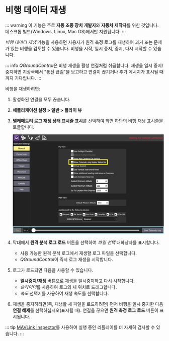 # 비행 데이터 재생

::: warning
이 기능은 주로 **자동 조종 장치 개발자**와 **자동차 제작자**를 위한 것입니다. 데스크톱 빌드(Windows, Linux, Mac OS)에서만 지원됩니다.
:::

*비행 데이터 재생* 기능을 사용하면 사용자가 원격 측정 로그를 재생하여 과거 또는 문제가 있는 비행을 검토할 수 있습니다. 비행을 시작, 일시 중지, 중지, 다시 시작할 수 있습니다.

::: info
*QGroundControl*은 비행 재생을 활성 연결처럼 취급합니다. 재생을 일시 중지/중지하면 지상국에서 "통신 끊김"을 보고하고 연결이 끊기거나 추가 메시지가 표시될 때까지 기다립니다.
:::

비행을 재생하려면:
1. 활성화된 연결을 모두 끊습니다.
1. **애플리케이션 설정 > 일반 > 플라이 뷰**
1. **텔레메트리 로그 재생 상태 표시줄 표시**를 선택하여 화면 하단의 비행 재생 표시줄을 토글합니다.

   ![비행 리플레이 전환](../../../assets/fly/flight_replay/flight_replay_toggle.jpg)
1. 막대에서 **원격 분석 로그 로드** 버튼을 선택하여 *파일 선택* 대화상자를 표시합니다.
   - 사용 가능한 원격 분석 로그에서 재생할 로그 파일을 선택합니다.
   - *QGroundControl*이 즉시 로그 재생을 시작합니다.
1. 로그가 로드되면 다음을 사용할 수 있습니다.
   - **일시중지/재생** 버튼으로 재생을 일시중지하고 다시 시작합니다.
   - *슬라이더*를 사용하여 로그의 새 위치로 드래그합니다.
   - *속도* 선택기를 사용하여 재생 속도를 선택합니다.
1. 재생을 중지하려면(즉, 재생할 새 파일을 로드하려면) 먼저 비행을 일시 중지한 다음 **연결 해제**를 선택하십시오(표시될 때). 연결을 끊으면 **원격 측정 로그 로드** 버튼이 표시됩니다.

::: tip
[MAVLink Inspector](../analyze_view/mavlink_inspector.md)를 사용하여 실행 중인 리플레이를 더 자세히 검사할 수 있습니다.
:::
